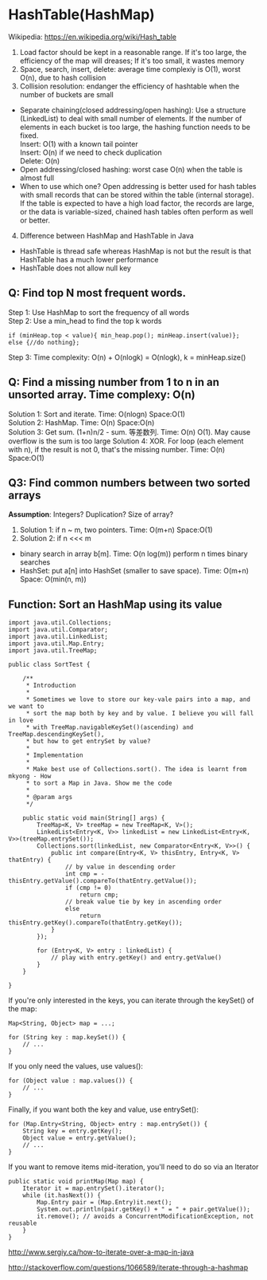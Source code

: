 # HashTable(HashMap)
Wikipedia: https://en.wikipedia.org/wiki/Hash_table   

1. Load factor should be kept in a reasonable range. If it's too large, the efficiency of the map will dreases; If it's too small, it wastes memory 
2. Space, search, insert, delete: average time complexiy is O(1), worst O(n), due to hash collision
3. Collision resolution: endanger the efficiency of hashtable when the number of buckets are small
  * Separate chaining(closed addressing/open hashing): Use a structure (LinkedList) to deal with small number of elements. If the number of elements in each bucket is too large, the hashing function needs to be fixed.    
  Insert: O(1) with a known tail pointer  
  Insert: O(n) if we need to check duplication  
  Delete: O(n)  
  * Open addressing/closed hashing: worst case O(n) when the table is almost full  
  * When to use which one? Open addressing is better used for hash tables with small records that can be stored within the table (internal storage). If the table is expected to have a high load factor, the records are large, or the data is variable-sized, chained hash tables often perform as well or better.
4. Difference between HashMap and HashTable in Java
  * HashTable is thread safe whereas HashMap is not but the result is that HashTable has a much lower performance
  * HashTable does not allow null key


## Q: Find top N most frequent words.
Step 1: Use HashMap to sort the frequency of all words  
Step 2: Use a min_head to find the top k words
  ```
  if (minHeap.top < value){ min_heap.pop(); minHeap.insert(value)};
  else {//do nothing};
  ```
Step 3: Time complexity: O(n) + O(nlogk) = O(nlogk), k = minHeap.size()  

## Q: Find a missing number from 1 to n in an unsorted array. Time complexy: O(n)   
Solution 1: Sort and iterate.  Time: O(nlogn) Space:O(1)  
Solution 2: HashMap. Time: O(n) Space:O(n)  
Solution 3: Get sum. (1+n)n/2 - sum.  等差数列. Time: O(n) O(1). May cause overflow is the sum is too large 
Solution 4: XOR. For loop (each element with n), if the result is not 0, that's the missing number. Time: O(n) Space:O(1)

## Q3: Find common numbers between two sorted arrays  
**Assumption**: Integers? Duplication? Size of array? 

1. Solution 1: if n ~ m, two pointers. Time: O(m+n) Space:O(1)
2. Solution 2: if n <<< m
  * binary search in array b[m]. Time: O(n log(m)) perform n times binary searches
  * HashSet: put a[n] into HashSet (smaller to save space). Time: O(m+n) Space: O(min(n, m))


## Function: Sort an HashMap using its value  
```
import java.util.Collections;
import java.util.Comparator;
import java.util.LinkedList;
import java.util.Map.Entry;
import java.util.TreeMap;

public class SortTest {

	/**
	 * Introduction
	 * 
	 * Sometimes we love to store our key-vale pairs into a map, and we want to
	 * sort the map both by key and by value. I believe you will fall in love
	 * with TreeMap.navigableKeySet()(ascending) and TreeMap.descendingKeySet(),
	 * but how to get entrySet by value?
	 * 
	 * Implementation
	 * 
	 * Make best use of Collections.sort(). The idea is learnt from mkyong - How
	 * to sort a Map in Java. Show me the code
	 * 
	 * @param args
	 */

	public static void main(String[] args) {
		TreeMap<K, V> treeMap = new TreeMap<K, V>();
		LinkedList<Entry<K, V>> linkedList = new LinkedList<Entry<K, V>>(treeMap.entrySet());
		Collections.sort(linkedList, new Comparator<Entry<K, V>>() {
			public int compare(Entry<K, V> thisEntry, Entry<K, V> thatEntry) {
				// by value in descending order
				int cmp = -thisEntry.getValue().compareTo(thatEntry.getValue());
				if (cmp != 0)
					return cmp;
				// break value tie by key in ascending order
				else
					return thisEntry.getKey().compareTo(thatEntry.getKey());
			}
		});

		for (Entry<K, V> entry : linkedList) {
			// play with entry.getKey() and entry.getValue()
		}
	}

}
```
  
If you're only interested in the keys, you can iterate through the keySet() of the map:
```
Map<String, Object> map = ...;

for (String key : map.keySet()) {
    // ...
}
```
If you only need the values, use values():
```
for (Object value : map.values()) {
    // ...
}
```
Finally, if you want both the key and value, use entrySet():
```
for (Map.Entry<String, Object> entry : map.entrySet()) {
    String key = entry.getKey();
    Object value = entry.getValue();
    // ...
}
```

If you want to remove items mid-iteration, you'll need to do so via an Iterator

```
public static void printMap(Map map) {
    Iterator it = map.entrySet().iterator();
    while (it.hasNext()) {
        Map.Entry pair = (Map.Entry)it.next();
        System.out.println(pair.getKey() + " = " + pair.getValue());
        it.remove(); // avoids a ConcurrentModificationException, not reusable
    }
}
```

http://www.sergiy.ca/how-to-iterate-over-a-map-in-java

http://stackoverflow.com/questions/1066589/iterate-through-a-hashmap

